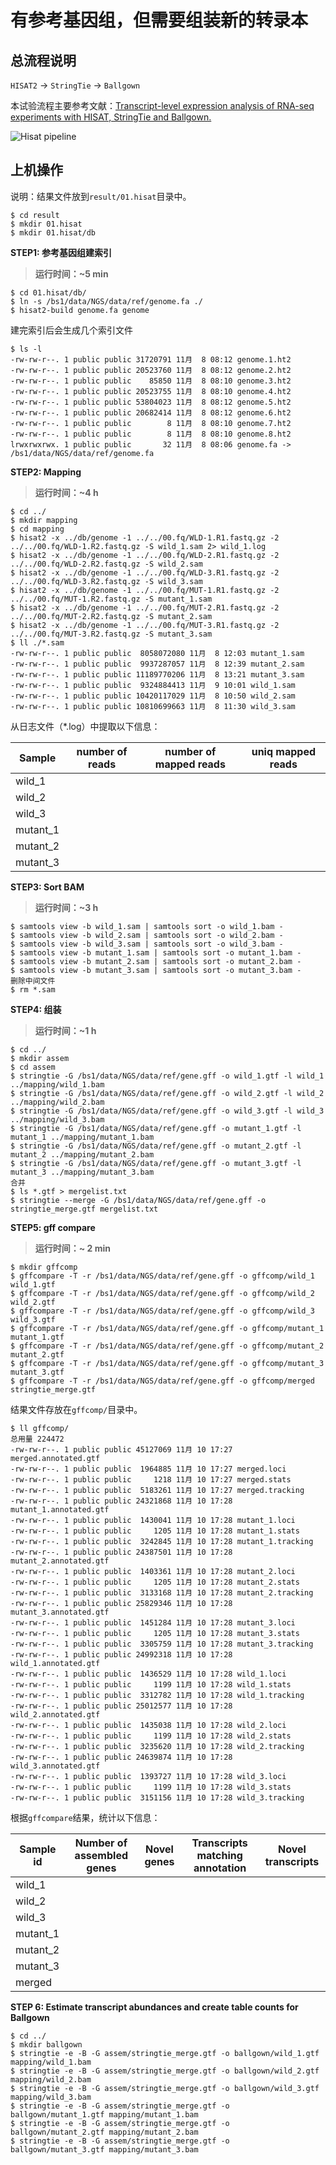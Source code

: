 # 有参考基因组，但需要组装新的转录本  

## 总流程说明  

`HISAT2` -> `StringTie` -> `Ballgown`  

本试验流程主要参考文献：[Transcript-level expression analysis of RNA-seq experiments with HISAT, StringTie and Ballgown.](http://www.nature.com/nprot/journal/v11/n9/full/nprot.2016.095.html)  

![Hisat pipeline](./hisatpipeline.png)

## 上机操作  

说明：结果文件放到`result/01.hisat`目录中。  
 
```
$ cd result
$ mkdir 01.hisat
$ mkdir 01.hisat/db

```

**STEP1: 参考基因组建索引**  

>**运行时间：~5 min**

```
$ cd 01.hisat/db/
$ ln -s /bs1/data/NGS/data/ref/genome.fa ./
$ hisat2-build genome.fa genome
```
建完索引后会生成几个索引文件  
```
$ ls -l
-rw-rw-r--. 1 public public 31720791 11月  8 08:12 genome.1.ht2
-rw-rw-r--. 1 public public 20523760 11月  8 08:12 genome.2.ht2
-rw-rw-r--. 1 public public    85850 11月  8 08:10 genome.3.ht2
-rw-rw-r--. 1 public public 20523755 11月  8 08:10 genome.4.ht2
-rw-rw-r--. 1 public public 53804023 11月  8 08:12 genome.5.ht2
-rw-rw-r--. 1 public public 20682414 11月  8 08:12 genome.6.ht2
-rw-rw-r--. 1 public public        8 11月  8 08:10 genome.7.ht2
-rw-rw-r--. 1 public public        8 11月  8 08:10 genome.8.ht2
lrwxrwxrwx. 1 public public       32 11月  8 08:06 genome.fa -> /bs1/data/NGS/data/ref/genome.fa
```
**STEP2: Mapping**

>**运行时间：~4 h**

```
$ cd ../
$ mkdir mapping
$ cd mapping
$ hisat2 -x ../db/genome -1 ../../00.fq/WLD-1.R1.fastq.gz -2 ../../00.fq/WLD-1.R2.fastq.gz -S wild_1.sam 2> wild_1.log
$ hisat2 -x ../db/genome -1 ../../00.fq/WLD-2.R1.fastq.gz -2 ../../00.fq/WLD-2.R2.fastq.gz -S wild_2.sam
$ hisat2 -x ../db/genome -1 ../../00.fq/WLD-3.R1.fastq.gz -2 ../../00.fq/WLD-3.R2.fastq.gz -S wild_3.sam
$ hisat2 -x ../db/genome -1 ../../00.fq/MUT-1.R1.fastq.gz -2 ../../00.fq/MUT-1.R2.fastq.gz -S mutant_1.sam
$ hisat2 -x ../db/genome -1 ../../00.fq/MUT-2.R1.fastq.gz -2 ../../00.fq/MUT-2.R2.fastq.gz -S mutant_2.sam
$ hisat2 -x ../db/genome -1 ../../00.fq/MUT-3.R1.fastq.gz -2 ../../00.fq/MUT-3.R2.fastq.gz -S mutant_3.sam
$ ll ./*.sam
-rw-rw-r--. 1 public public  8058072080 11月  8 12:03 mutant_1.sam
-rw-rw-r--. 1 public public  9937287057 11月  8 12:39 mutant_2.sam
-rw-rw-r--. 1 public public 11189770206 11月  8 13:21 mutant_3.sam
-rw-rw-r--. 1 public public  9324884413 11月  9 10:01 wild_1.sam
-rw-rw-r--. 1 public public 10420117029 11月  8 10:50 wild_2.sam
-rw-rw-r--. 1 public public 10810699663 11月  8 11:30 wild_3.sam
```

从日志文件（\*.log）中提取以下信息：  

Sample | number of reads | number of mapped reads | uniq mapped reads
------ | ------ | ------ | ----
wild_1 |    |   | 
wild_2 |   |  | 
wild_3 |   |  | 
mutant_1 | | | 
mutant_2 | | | 
mutant_3 | | | 


**STEP3: Sort BAM**  

>**运行时间：~3 h**

```
$ samtools view -b wild_1.sam | samtools sort -o wild_1.bam - 
$ samtools view -b wild_2.sam | samtools sort -o wild_2.bam - 
$ samtools view -b wild_3.sam | samtools sort -o wild_3.bam - 
$ samtools view -b mutant_1.sam | samtools sort -o mutant_1.bam - 
$ samtools view -b mutant_2.sam | samtools sort -o mutant_2.bam - 
$ samtools view -b mutant_3.sam | samtools sort -o mutant_3.bam - 
删除中间文件
$ rm *.sam
```

**STEP4: 组装**  

>**运行时间：~1 h**

```
$ cd ../
$ mkdir assem
$ cd assem
$ stringtie -G /bs1/data/NGS/data/ref/gene.gff -o wild_1.gtf -l wild_1 ../mapping/wild_1.bam
$ stringtie -G /bs1/data/NGS/data/ref/gene.gff -o wild_2.gtf -l wild_2 ../mapping/wild_2.bam
$ stringtie -G /bs1/data/NGS/data/ref/gene.gff -o wild_3.gtf -l wild_3 ../mapping/wild_3.bam
$ stringtie -G /bs1/data/NGS/data/ref/gene.gff -o mutant_1.gtf -l mutant_1 ../mapping/mutant_1.bam
$ stringtie -G /bs1/data/NGS/data/ref/gene.gff -o mutant_2.gtf -l mutant_2 ../mapping/mutant_2.bam
$ stringtie -G /bs1/data/NGS/data/ref/gene.gff -o mutant_3.gtf -l mutant_3 ../mapping/mutant_3.bam
合并
$ ls *.gtf > mergelist.txt
$ stringtie --merge -G /bs1/data/NGS/data/ref/gene.gff -o stringtie_merge.gtf mergelist.txt

```

**STEP5: gff compare**  

>**运行时间：~ 2 min**

```
$ mkdir gffcomp
$ gffcompare -T -r /bs1/data/NGS/data/ref/gene.gff -o gffcomp/wild_1 wild_1.gtf
$ gffcompare -T -r /bs1/data/NGS/data/ref/gene.gff -o gffcomp/wild_2 wild_2.gtf
$ gffcompare -T -r /bs1/data/NGS/data/ref/gene.gff -o gffcomp/wild_3 wild_3.gtf
$ gffcompare -T -r /bs1/data/NGS/data/ref/gene.gff -o gffcomp/mutant_1 mutant_1.gtf
$ gffcompare -T -r /bs1/data/NGS/data/ref/gene.gff -o gffcomp/mutant_2 mutant_2.gtf
$ gffcompare -T -r /bs1/data/NGS/data/ref/gene.gff -o gffcomp/mutant_3 mutant_3.gtf
$ gffcompare -T -r /bs1/data/NGS/data/ref/gene.gff -o gffcomp/merged stringtie_merge.gtf
```

结果文件存放在`gffcomp/`目录中。  
```
$ ll gffcomp/
总用量 224472
-rw-rw-r--. 1 public public 45127069 11月 10 17:27 merged.annotated.gtf
-rw-rw-r--. 1 public public  1964885 11月 10 17:27 merged.loci
-rw-rw-r--. 1 public public     1218 11月 10 17:27 merged.stats
-rw-rw-r--. 1 public public  5183261 11月 10 17:27 merged.tracking
-rw-rw-r--. 1 public public 24321868 11月 10 17:28 mutant_1.annotated.gtf
-rw-rw-r--. 1 public public  1430041 11月 10 17:28 mutant_1.loci
-rw-rw-r--. 1 public public     1205 11月 10 17:28 mutant_1.stats
-rw-rw-r--. 1 public public  3242845 11月 10 17:28 mutant_1.tracking
-rw-rw-r--. 1 public public 24387501 11月 10 17:28 mutant_2.annotated.gtf
-rw-rw-r--. 1 public public  1403361 11月 10 17:28 mutant_2.loci
-rw-rw-r--. 1 public public     1205 11月 10 17:28 mutant_2.stats
-rw-rw-r--. 1 public public  3133168 11月 10 17:28 mutant_2.tracking
-rw-rw-r--. 1 public public 25829346 11月 10 17:28 mutant_3.annotated.gtf
-rw-rw-r--. 1 public public  1451284 11月 10 17:28 mutant_3.loci
-rw-rw-r--. 1 public public     1205 11月 10 17:28 mutant_3.stats
-rw-rw-r--. 1 public public  3305759 11月 10 17:28 mutant_3.tracking
-rw-rw-r--. 1 public public 24992318 11月 10 17:28 wild_1.annotated.gtf
-rw-rw-r--. 1 public public  1436529 11月 10 17:28 wild_1.loci
-rw-rw-r--. 1 public public     1199 11月 10 17:28 wild_1.stats
-rw-rw-r--. 1 public public  3312782 11月 10 17:28 wild_1.tracking
-rw-rw-r--. 1 public public 25012577 11月 10 17:28 wild_2.annotated.gtf
-rw-rw-r--. 1 public public  1435038 11月 10 17:28 wild_2.loci
-rw-rw-r--. 1 public public     1199 11月 10 17:28 wild_2.stats
-rw-rw-r--. 1 public public  3235620 11月 10 17:28 wild_2.tracking
-rw-rw-r--. 1 public public 24639874 11月 10 17:28 wild_3.annotated.gtf
-rw-rw-r--. 1 public public  1393727 11月 10 17:28 wild_3.loci
-rw-rw-r--. 1 public public     1199 11月 10 17:28 wild_3.stats
-rw-rw-r--. 1 public public  3151156 11月 10 17:28 wild_3.tracking

```

根据`gffcompare`结果，统计以下信息：  

Sample id | Number of assembled genes | Novel genes | Transcripts matching annotation | Novel transcripts
--- | --- | --- | --- | --- 
wild_1 | | | | 
wild_2 | | | | 
wild_3 | | | | 
mutant_1 | | | | 
mutant_2 | | | | 
mutant_3 | | | | 
merged  | | | | 

**STEP 6: Estimate transcript abundances and create table counts for Ballgown**

```
$ cd ../
$ mkdir ballgown
$ stringtie -e -B -G assem/stringtie_merge.gtf -o ballgown/wild_1.gtf mapping/wild_1.bam
$ stringtie -e -B -G assem/stringtie_merge.gtf -o ballgown/wild_2.gtf mapping/wild_2.bam
$ stringtie -e -B -G assem/stringtie_merge.gtf -o ballgown/wild_3.gtf mapping/wild_3.bam
$ stringtie -e -B -G assem/stringtie_merge.gtf -o ballgown/mutant_1.gtf mapping/mutant_1.bam
$ stringtie -e -B -G assem/stringtie_merge.gtf -o ballgown/mutant_2.gtf mapping/mutant_2.bam
$ stringtie -e -B -G assem/stringtie_merge.gtf -o ballgown/mutant_3.gtf mapping/mutant_3.bam

```
